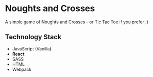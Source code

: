# Noughts and Crosses

A simple game of Noughts and Crosses - or Tic Tac Toe if you prefer ;)

## Technology Stack

- JavaScript (Vanilla)
- **React**
- SASS
- HTML
- Webpack